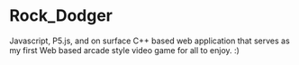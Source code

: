 # Rock_Dodger
Javascript, P5.js, and on surface C++ based web application that serves as my first Web based arcade style video game for all to enjoy. :) 
